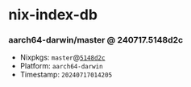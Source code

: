 # nix-index-db
### aarch64-darwin/master @ 240717.5148d2c
- Nixpkgs: `master`@[`5148d2c`](https://github.com/NixOS/nixpkgs/commit/5148d2cd17920572af3d20f84876f15d877859c0)
- Platform: `aarch64-darwin`
- Timestamp: `20240717014205`
